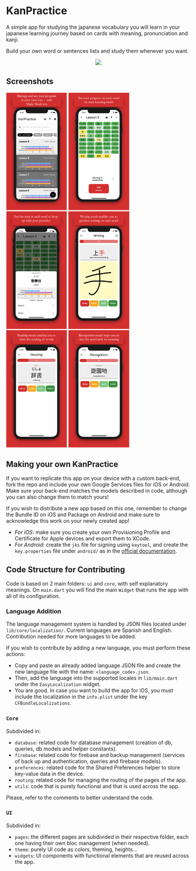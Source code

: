 # KanPractice

A simple app for studying the japanese vocabulary you will learn in your japanese learning journey based on cards with meaning, pronunciation and kanji.

Build your own word or sentences lists and study them whenever you want.

<p align="center">
  <a href="https://play.google.com/store/apps/details?id=com.gabr.garc.kanpractice">
    <img src="https://cdn.rawgit.com/steverichey/google-play-badge-svg/master/img/en_get.svg" width="30%">
  </a>  
</p>

## Screenshots

<img src="documentation/lists.png" width="33%">
<img src="documentation/kanlist.png" width="33%">
<img src="documentation/details.png" width="33%">

<img src="documentation/writing.png" width="33%">
<img src="documentation/reading.png" width="33%">
<img src="documentation/recognition.png" width="33%">

## Making your own KanPractice

If you want to replicate this app on your device with a custom back-end, fork the repo and include your own Google Services files for iOS or Android. Make sure your back-end matches the models described in code, although you can also change them to match yours!

If you wish to distribute a new app based on this one, remember to change the Bundle ID on iOS and Package on Android and make sure to acknowledge this work on your newly created app!
- *For iOS*: make sure you create your own Provisioning Profile and Certificate for Apple devices and export them to XCode. 
- *For Android*: create the `jks` file for signing using `keytool`, and create the `key.properties` file under `android/` as in the [official documentation](https://flutter.dev/docs/deployment/android#create-an-upload-keystore).

## Code Structure for Contributing

Code is based on 2 main folders: `ui` and `core`, with self explanatory meanings. On `main.dart` you will find the main `Widget` that runs the app with all of its configuration.

### Language Addition

The language management system is handled by JSON files located under `lib/core/localization/`. Current languages are Spanish and English.
Contribution needed for more languages to be added.

If you wish to contribute by adding a new language, you must perform these actions:

- Copy and paste an already added language JSON file and create the new language file with the name: `<language_code>.json`.
- Then, add the language into the supported locales in `lib/main.dart` under the `EasyLocalization` widget.
- You are good. In case you want to build the app for iOS, you must include the localization in the `info.plist` under the key `CFBundleLocalizations`.

### `Core`

Subdivided in:

- `database`: related code for database management (creation of db, queries, db models and helper constants).
- `firebase`: related code for firebase and backup management (services of back up and authentication, queries and firebase models).
- `preferences`: related code for the Shared Preferences helper to store key-value data in the device.
- `routing`: related code for managing the routing of the pages of the app.
- `utils`: code that is purely functional and that is used across the app.

Please, refer to the comments to better understand the code.

### `UI`

Subdivided in:

- `pages`: the different pages are subdivided in their respective folder, each one having their own bloc management (when needed).
- `theme`: purely UI code as colors, theming, heights...
- `widgets`: UI components with functional elements that are reused across the app.

